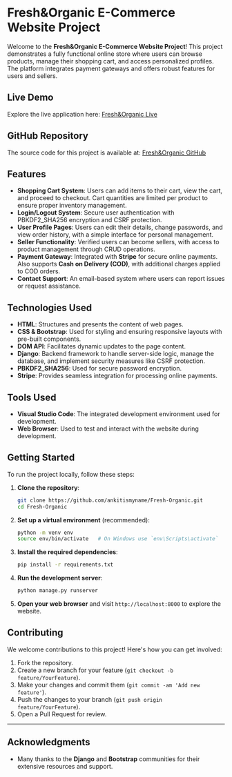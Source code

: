 # Fresh&Organic E-Commerce Website Project

Welcome to the **Fresh&Organic E-Commerce Website Project**! This project demonstrates a fully functional online store where users can browse products, manage their shopping cart, and access personalized profiles. The platform integrates payment gateways and offers robust features for users and sellers.

## Live Demo

Explore the live application here: [Fresh&Organic Live](https://freshandorganic.pythonanywhere.com)

## GitHub Repository

The source code for this project is available at: [Fresh&Organic GitHub](https://github.com/ankitismyname/Fresh-Organic)

## Features

- **Shopping Cart System**: Users can add items to their cart, view the cart, and proceed to checkout. Cart quantities are limited per product to ensure proper inventory management.
- **Login/Logout System**: Secure user authentication with PBKDF2_SHA256 encryption and CSRF protection.
- **User Profile Pages**: Users can edit their details, change passwords, and view order history, with a simple interface for personal management.
- **Seller Functionality**: Verified users can become sellers, with access to product management through CRUD operations.
- **Payment Gateway**: Integrated with **Stripe** for secure online payments. Also supports **Cash on Delivery (COD)**, with additional charges applied to COD orders.
- **Contact Support**: An email-based system where users can report issues or request assistance.

## Technologies Used

- **HTML**: Structures and presents the content of web pages.
- **CSS & Bootstrap**: Used for styling and ensuring responsive layouts with pre-built components.
- **DOM API**: Facilitates dynamic updates to the page content.
- **Django**: Backend framework to handle server-side logic, manage the database, and implement security measures like CSRF protection.
- **PBKDF2_SHA256**: Used for secure password encryption.
- **Stripe**: Provides seamless integration for processing online payments.

## Tools Used

- **Visual Studio Code**: The integrated development environment used for development.
- **Web Browser**: Used to test and interact with the website during development.

## Getting Started

To run the project locally, follow these steps:

1. **Clone the repository**:

    ```bash
    git clone https://github.com/ankitismyname/Fresh-Organic.git
    cd Fresh-Organic
    ```

2. **Set up a virtual environment** (recommended):

    ```bash
    python -m venv env
    source env/bin/activate   # On Windows use `env\Scripts\activate`
    ```

3. **Install the required dependencies**:

    ```bash
    pip install -r requirements.txt
    ```

4. **Run the development server**:

    ```bash
    python manage.py runserver
    ```

5. **Open your web browser** and visit `http://localhost:8000` to explore the website.

## Contributing

We welcome contributions to this project! Here's how you can get involved:

1. Fork the repository.
2. Create a new branch for your feature (`git checkout -b feature/YourFeature`).
3. Make your changes and commit them (`git commit -am 'Add new feature'`).
4. Push the changes to your branch (`git push origin feature/YourFeature`).
5. Open a Pull Request for review.

---

## Acknowledgments

- Many thanks to the **Django** and **Bootstrap** communities for their extensive resources and support.

